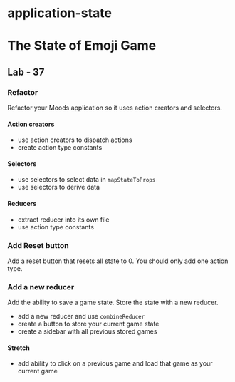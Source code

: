 # application-state

# The State of Emoji Game 

## Lab - 37

### Refactor

Refactor your Moods application so it uses action creators and selectors.

#### Action creators

* use action creators to dispatch actions
* create action type constants

#### Selectors

* use selectors to select data in `mapStateToProps`
* use selectors to derive data

#### Reducers

* extract reducer into its own file
* use action type constants

### Add Reset button

Add a reset button that resets all state to 0. You should only add one
action type.

### Add a new reducer

Add the ability to save a game state. Store the state with a new reducer.

* add a new reducer and use `combineReducer`
* create a button to store your current game state
* create a sidebar with all previous stored games

#### Stretch

* add ability to click on a previous game and load that game as
  your current game